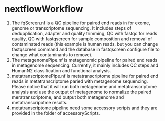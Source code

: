 # nextflowWorkflow
1. The fqScreen.nf is a QC pipeline for paired end reads in for exome, genome or transcriptome sequencing. It includes steps of dedupplication,  adapter and quality trimming, QC with fastqc for reads quality, QC with fastqscreen for sample composition and removal of contaminated reads (this example is human reads, but you can change fastqscreen command and the database in fastqscreen configure file to change what contaminants to remove). 
2. The metagenomePipe.nf is metagenomic pipeline for paired end reads in metagenome sequencing. Currently, it mainly includes QC steps and HumanN2 classification and functional analysis.
3. metatranscriptomePipe.nf is metatranscriptome pipeline for paired end reads in metatranscriptome paried with metagenome sequencing. Please notice that it will run both metagenome and metatranscriptome analysis and use the output of metagenome to normalize the paired meratranscriptome, and output both metagenome and metatranscripotme results.   
4. metatranscriptome pipeline need some accessory scripts and they are provided in the folder of accessoryScripts. 
